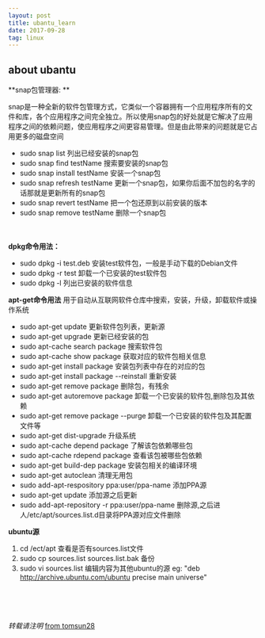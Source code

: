 ```yaml
---
layout: post
title: ubantu_learn
date: 2017-09-28
tag: linux
---
```


## about ubantu

**snap包管理器: **  

snap是一种全新的软件包管理方式，它类似一个容器拥有一个应用程序所有的文件和库，各个应用程序之间完全独立。所以使用snap包的好处就是它解决了应用程序之间的依赖问题，使应用程序之间更容易管理。但是由此带来的问题就是它占用更多的磁盘空间  

- sudo snap list 列出已经安装的snap包  
- sudo snap find testName 搜索要安装的snap包  
- sudo snap install testName 安装一个snap包  
- sudo snap refresh testName 更新一个snap包，如果你后面不加包的名字的话那就是更新所有的snap包  
- sudo snap revert testName 把一个包还原到以前安装的版本  
- sudo snap remove testName 删除一个snap包  
  ​          
  ​          

**dpkg命令用法：**

 - sudo dpkg -i test.deb  安装test软件包，一般是手动下载的Debian文件   
 - sudo dpkg -r test           卸载一个已安装的test软件包
 - sudo dpkg -l   列出已安装的软件信息

**apt-get命令用法** 
用于自动从互联网软件仓库中搜索，安装，升级，卸载软件或操作系统

 - sudo apt-get update  更新软件包列表，更新源 
 - sudo apt-get upgrade 更新已经安装的包
 - sudo apt-cache search package 搜索软件包
 - sudo apt-cache show package   获取对应的软件包相关信息
 - sudo apt-get install package    安装包列表中存在的对应的包
 - sudo apt-get install package --reinstall  重新安装
 - sudo apt-get remove package 删除包，有残余
 - sudo apt-get autoremove package 卸载一个已安装的软件包,删除包及其依赖 
 - sudo apt-get remove package --purge 卸载一个已安装的软件包及其配置文件等
 - sudo apt-get dist-upgrade 升级系统
 - sudo apt-cache depend package 了解该包依赖哪些包
 - sudo apt-cache rdepend package 查看该包被哪些包依赖
 - sudo apt-get build-dep package 安装包相关的编译环境
 - sudo apt-get autoclean 清理无用包
 - sudo add-apt-respository ppa:user/ppa-name 添加PPA源
 - sudo apt-get update 添加源之后更新
 - sudo add-apt-repository -r ppa:user/ppa-name 删除源,之后进人/etc/apt/sources.list.d目录将PPA源对应文件删除  

**ubuntu源**  
1. cd /ect/apt 查看是否有sources.list文件
2. sudo cp sources.list sources.list.bak 备份
3. sudo vi sources.list 编辑内容为其他ubuntu的源 eg: "deb http://archive.ubuntu.com/ubuntu precise main universe"  









<br>
<br>
<br>

*转载请注明* [from tomsun28](http://usthe.com)
